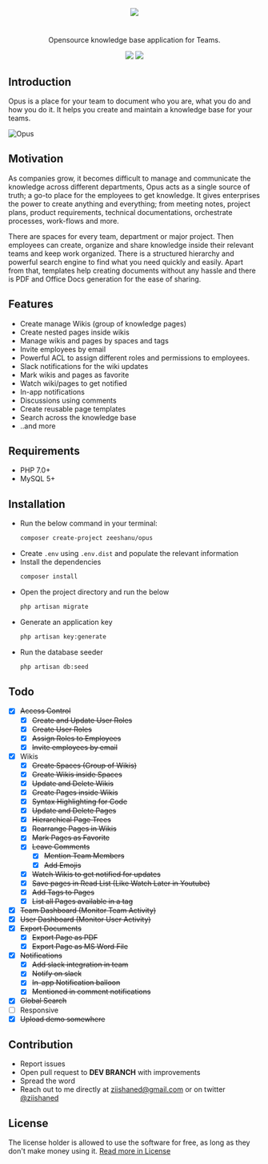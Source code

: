 <p align="center">
<a href="http://i.imgur.com/Oxh9Mhg.png"><img src="http://i.imgur.com/AfFX7vQ.png"/></a>
</p>

#

<p align="center">
Opensource knowledge base application for Teams.
</p>

<p align="center">
<a href="https://travis-ci.org/zeeshanu/opus"><img src="https://travis-ci.org/zeeshanu/opus.svg?branch=master"/></a>
<a href="https://github.com/zeeshanu/opus"><img src="https://img.shields.io/github/release/zeeshanu/opus.svg" /></a>
</p>

## Introduction

Opus is a place for your team to document who you are, what you do and how you do it. It helps you create and maintain a knowledge base for your teams.

![Opus](http://i.imgur.com/WZvXEXY.png)

## Motivation
As companies grow, it becomes difficult to manage and communicate the knowledge across different departments, Opus acts as a single source of truth; a go-to place for the employees to get knowledge. It gives enterprises the power to create anything and everything; from meeting notes, project plans, product requirements, technical documentations, orchestrate processes, work-flows and more. 

There are spaces for every team, department or major project. Then employees can create, organize and share knowledge inside their relevant teams and keep work organized. There is a structured hierarchy and powerful search engine to find what you need quickly and easily. Apart from that, templates help creating documents without any hassle and there is PDF and Office Docs generation for the ease of sharing.

## Features

* Create manage Wikis (group of knowledge pages)
* Create nested pages inside wikis
* Manage wikis and pages by spaces and tags
* Invite employees by email
* Powerful ACL to assign different roles and permissions to employees.
* Slack notifications for the wiki updates
* Mark wikis and pages as favorite
* Watch wiki/pages to get notified
* In-app notifications
* Discussions using comments
* Create reusable page templates
* Search across the knowledge base
* ..and more

## Requirements

* PHP 7.0+
* MySQL 5+

## Installation

- Run the below command in your terminal:
  ```bash
  composer create-project zeeshanu/opus
  ```
- Create `.env` using `.env.dist` and populate the relevant information
- Install the dependencies
  ```bash
  composer install
  ```
- Open the project directory and run the below
  ```bash
  php artisan migrate
  ``` 
- Generate an application key
  ```bash
  php artisan key:generate
  ```
- Run the database seeder
  ```bash
  php artisan db:seed
  ```

## Todo

- [x] ~~Access Control~~
  - [x] ~~Create and Update User Roles~~ 
  - [x] ~~Create User Roles~~
  - [x] ~~Assign Roles to Employees~~
  - [x] ~~Invite employees by email~~
- [x] Wikis
  - [x] ~~Create Spaces (Group of Wikis)~~ 
  - [x] ~~Create Wikis inside Spaces~~
  - [x] ~~Update and Delete Wikis~~
  - [x] ~~Create Pages inside Wikis~~
  - [x] ~~Syntax Highlighting for Code~~
  - [x] ~~Update and Delete Pages~~
  - [x] ~~Hierarchical Page Trees~~
  - [x] ~~Rearrange Pages in Wikis~~
  - [x] ~~Mark Pages as Favorite~~
  - [x] ~~Leave Comments~~
    - [x] ~~Mention Team Members~~
    - [x] ~~Add Emojis~~
  - [x] ~~Watch Wikis to get notified for updates~~
  - [x] ~~Save pages in Read List (Like Watch Later in Youtube)~~
  - [x] ~~Add Tags to Pages~~
  - [x] ~~List all Pages available in a tag~~
- [x] ~~Team Dashboard (Monitor Team Activity)~~
- [x] ~~User Dashboard (Monitor User Activity)~~
- [x] ~~Export Documents~~
    - [x] ~~Export Page as PDF~~
    - [x] ~~Export Page as MS Word File~~
- [x] ~~Notifications~~
  - [x] ~~Add slack integration in team~~
  - [x] ~~Notify on slack~~
  - [x] ~~In-app Notification balloon~~
  - [x] ~~Mentioned in comment notifications~~
- [x] ~~Global Search~~
- [ ] Responsive
- [x] ~~Upload demo somewhere~~

## Contribution

* Report issues
* Open pull request to **DEV BRANCH** with improvements
* Spread the word
* Reach out to me directly at ziishaned@gmail.com or on twitter [@ziishaned](https://twitter.com/ziishaned)

## License
The license holder is allowed to use the software for free, as long as they don't make money using it. [Read more in License](https://github.com/zeeshanu/opus/blob/master/LICENSE.md)
